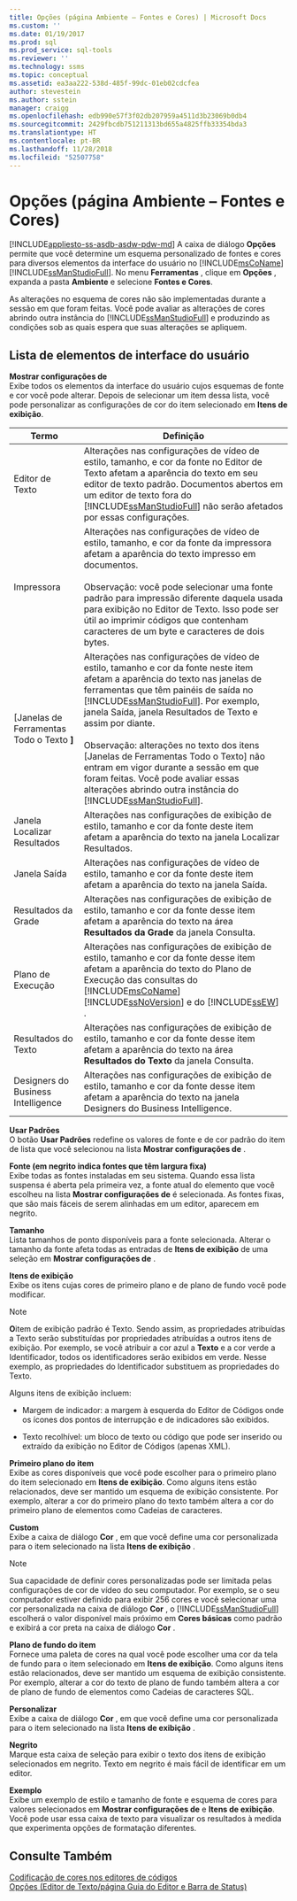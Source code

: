 ```yaml
---
title: Opções (página Ambiente – Fontes e Cores) | Microsoft Docs
ms.custom: ''
ms.date: 01/19/2017
ms.prod: sql
ms.prod_service: sql-tools
ms.reviewer: ''
ms.technology: ssms
ms.topic: conceptual
ms.assetid: ea3aa222-538d-485f-99dc-01eb02cdcfea
author: stevestein
ms.author: sstein
manager: craigg
ms.openlocfilehash: edb990e57f3f02db207959a4511d3b23069b0db4
ms.sourcegitcommit: 2429fbcdb751211313bd655a4825ffb33354bda3
ms.translationtype: HT
ms.contentlocale: pt-BR
ms.lasthandoff: 11/28/2018
ms.locfileid: "52507758"
---
```

# <a name="options-environment---fonts-and-colors-page"></a>Opções (página Ambiente – Fontes e Cores)
[!INCLUDE[appliesto-ss-asdb-asdw-pdw-md](../../includes/appliesto-ss-asdb-asdw-pdw-md.md)]
A caixa de diálogo **Opções** permite que você determine um esquema personalizado de fontes e cores para diversos elementos da interface do usuário no [!INCLUDE[msCoName](../../includes/msconame_md.md)] [!INCLUDE[ssManStudioFull](../../includes/ssmanstudiofull-md.md)]. No menu **Ferramentas** , clique em **Opções** , expanda a pasta **Ambiente** e selecione **Fontes e Cores**.  
  
As alterações no esquema de cores não são implementadas durante a sessão em que foram feitas. Você pode avaliar as alterações de cores abrindo outra instância do [!INCLUDE[ssManStudioFull](../../includes/ssmanstudiofull-md.md)] e produzindo as condições sob as quais espera que suas alterações se apliquem.  
  
## <a name="uielement-list"></a>Lista de elementos de interface do usuário  
**Mostrar configurações de**  
Exibe todos os elementos da interface do usuário cujos esquemas de fonte e cor você pode alterar. Depois de selecionar um item dessa lista, você pode personalizar as configurações de cor do item selecionado em **Itens de exibição**.  
  
|Termo|Definição|  
|--------|--------------|  
|Editor de Texto|Alterações nas configurações de vídeo de estilo, tamanho, e cor da fonte no Editor de Texto afetam a aparência do texto em seu editor de texto padrão. Documentos abertos em um editor de texto fora do [!INCLUDE[ssManStudioFull](../../includes/ssmanstudiofull-md.md)] não serão afetados por essas configurações.|  
|Impressora|Alterações nas configurações de vídeo de estilo, tamanho, e cor da fonte da impressora afetam a aparência do texto impresso em documentos.<br /><br />Observação: você pode selecionar uma fonte padrão para impressão diferente daquela usada para exibição no Editor de Texto. Isso pode ser útil ao imprimir códigos que contenham caracteres de um byte e caracteres de dois bytes.|  
|[Janelas de Ferramentas Todo o Texto **]**|Alterações nas configurações de vídeo de estilo, tamanho e cor da fonte neste item afetam a aparência do texto nas janelas de ferramentas que têm painéis de saída no [!INCLUDE[ssManStudioFull](../../includes/ssmanstudiofull-md.md)]. Por exemplo, janela Saída, janela Resultados de Texto e assim por diante.<br /><br />Observação: alterações no texto dos itens [Janelas de Ferramentas Todo o Texto] não entram em vigor durante a sessão em que foram feitas. Você pode avaliar essas alterações abrindo outra instância do [!INCLUDE[ssManStudioFull](../../includes/ssmanstudiofull-md.md)].|  
|Janela Localizar Resultados|Alterações nas configurações de exibição de estilo, tamanho e cor da fonte deste item afetam a aparência do texto na janela Localizar Resultados.|  
|Janela Saída|Alterações nas configurações de vídeo de estilo, tamanho e cor da fonte deste item afetam a aparência do texto na janela Saída.|  
|Resultados da Grade|Alterações nas configurações de exibição de estilo, tamanho e cor da fonte desse item afetam a aparência do texto na área **Resultados da Grade** da janela Consulta.|  
|Plano de Execução|Alterações nas configurações de exibição de estilo, tamanho e cor da fonte desse item afetam a aparência do texto do Plano de Execução das consultas do [!INCLUDE[msCoName](../../includes/msconame_md.md)] [!INCLUDE[ssNoVersion](../../includes/ssnoversion-md.md)] e do [!INCLUDE[ssEW](../../includes/ssew-md.md)] .|  
|Resultados do Texto|Alterações nas configurações de exibição de estilo, tamanho e cor da fonte desse item afetam a aparência do texto na área **Resultados do Texto** da janela Consulta.|  
|Designers do Business Intelligence|Alterações nas configurações de exibição de estilo, tamanho e cor da fonte desse item afetam a aparência do texto na janela Designers do Business Intelligence.|  
  
**Usar Padrões**  
O botão **Usar Padrões** redefine os valores de fonte e de cor padrão do item de lista que você selecionou na lista **Mostrar configurações de** .  
  
**Fonte (em negrito indica fontes que têm largura fixa)**  
Exibe todas as fontes instaladas em seu sistema. Quando essa lista suspensa é aberta pela primeira vez, a fonte atual do elemento que você escolheu na lista **Mostrar configurações de** é selecionada. As fontes fixas, que são mais fáceis de serem alinhadas em um editor, aparecem em negrito.  
  
**Tamanho**  
Lista tamanhos de ponto disponíveis para a fonte selecionada. Alterar o tamanho da fonte afeta todas as entradas de **Itens de exibição** de uma seleção em **Mostrar configurações de** .  
  
**Itens de exibição**  
Exibe os itens cujas cores de primeiro plano e de plano de fundo você pode modificar.  
  
> [!NOTE]  
> **O**item de exibição padrão é Texto. Sendo assim, as propriedades atribuídas a Texto serão substituídas por propriedades atribuídas a outros itens de exibição. Por exemplo, se você atribuir a cor azul a **Texto** e a cor verde a Identificador, todos os identificadores serão exibidos em verde. Nesse exemplo, as propriedades do Identificador substituem as propriedades do Texto.  
  
Alguns itens de exibição incluem:  
  
-   Margem de indicador: a margem à esquerda do Editor de Códigos onde os ícones dos pontos de interrupção e de indicadores são exibidos.  
  
-   Texto recolhível: um bloco de texto ou código que pode ser inserido ou extraído da exibição no Editor de Códigos (apenas XML).  
  
**Primeiro plano do item**  
Exibe as cores disponíveis que você pode escolher para o primeiro plano do item selecionado em **Itens de exibição**. Como alguns itens estão relacionados, deve ser mantido um esquema de exibição consistente. Por exemplo, alterar a cor do primeiro plano do texto também altera a cor do primeiro plano de elementos como Cadeias de caracteres.  
  
**Custom**  
Exibe a caixa de diálogo **Cor** , em que você define uma cor personalizada para o item selecionado na lista **Itens de exibição** .  
  
> [!NOTE]  
> Sua capacidade de definir cores personalizadas pode ser limitada pelas configurações de cor de vídeo do seu computador. Por exemplo, se o seu computador estiver definido para exibir 256 cores e você selecionar uma cor personalizada na caixa de diálogo **Cor** , o [!INCLUDE[ssManStudioFull](../../includes/ssmanstudiofull-md.md)] escolherá o valor disponível mais próximo em **Cores básicas** como padrão e exibirá a cor preta na caixa de diálogo **Cor** .  
  
**Plano de fundo do item**  
Fornece uma paleta de cores na qual você pode escolher uma cor da tela de fundo para o item selecionado em **Itens de exibição**. Como alguns itens estão relacionados, deve ser mantido um esquema de exibição consistente. Por exemplo, alterar a cor do texto de plano de fundo também altera a cor de plano de fundo de elementos como Cadeias de caracteres SQL.  
  
**Personalizar**  
Exibe a caixa de diálogo **Cor** , em que você define uma cor personalizada para o item selecionado na lista **Itens de exibição** .  
  
**Negrito**  
Marque esta caixa de seleção para exibir o texto dos itens de exibição selecionados em negrito. Texto em negrito é mais fácil de identificar em um editor.  
  
**Exemplo**  
Exibe um exemplo de estilo e tamanho de fonte e esquema de cores para valores selecionados em **Mostrar configurações de** e **Itens de exibição**. Você pode usar essa caixa de texto para visualizar os resultados à medida que experimenta opções de formatação diferentes.  
  
## <a name="see-also"></a>Consulte Também  
[Codificação de cores nos editores de códigos](../../relational-databases/scripting/color-coding-in-query-editors.md)  
[Opções (Editor de Texto/página Guia do Editor e Barra de Status)](https://msdn.microsoft.com/e4815678-7885-4631-878f-c6a2b857ee05)  
  
